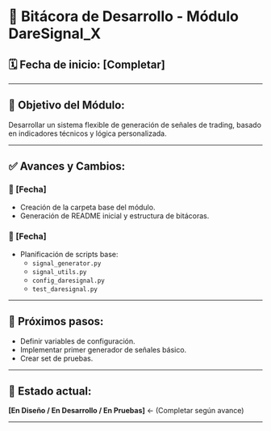 # 📜 Bitácora de Desarrollo - Módulo DareSignal_X

## 🗓️ Fecha de inicio: [Completar]

---

## 🎯 Objetivo del Módulo:

Desarrollar un sistema flexible de generación de señales de trading, basado en indicadores técnicos y lógica personalizada.

---

## ✅ Avances y Cambios:

### 📅 [Fecha]
- Creación de la carpeta base del módulo.
- Generación de README inicial y estructura de bitácoras.

### 📅 [Fecha]
- Planificación de scripts base:
  - `signal_generator.py`
  - `signal_utils.py`
  - `config_daresignal.py`
  - `test_daresignal.py`

---

## 🧱 Próximos pasos:

- Definir variables de configuración.
- Implementar primer generador de señales básico.
- Crear set de pruebas.

---

## 🦊 Estado actual:

**[En Diseño / En Desarrollo / En Pruebas]** ← (Completar según avance)

---
